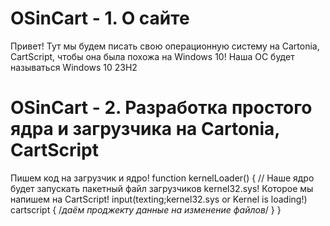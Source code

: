 # OSinCart - 1. О сайте
Привет!
Тут мы будем писать свою операционную систему на Cartonia, CartScript, чтобы она была похожа на Windows 10!
Наша ОС будет называться Windows 10 23H2
# OSinCart - 2. Разработка простого ядра и загрузчика на Cartonia, CartScript
Пишем код на загрузчик и ядро!
function kernelLoader() {
  // Наше ядро будет запускать пакетный файл загрузчиков kernel32.sys! Которое мы напишем на CartScript!
  input(texting;kernel32.sys or Kernel is loading!)
  cartscript {
    /*даём проджекту данные на изменение файлов*/
  }
}
